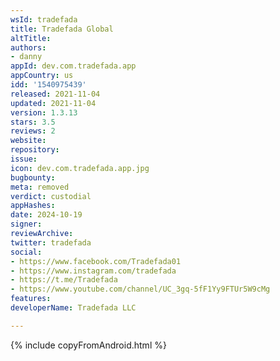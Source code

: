 ```yaml
---
wsId: tradefada
title: Tradefada Global
altTitle: 
authors:
- danny
appId: dev.com.tradefada.app
appCountry: us
idd: '1540975439'
released: 2021-11-04
updated: 2021-11-04
version: 1.3.13
stars: 3.5
reviews: 2
website: 
repository: 
issue: 
icon: dev.com.tradefada.app.jpg
bugbounty: 
meta: removed
verdict: custodial
appHashes: 
date: 2024-10-19
signer: 
reviewArchive: 
twitter: tradefada
social:
- https://www.facebook.com/Tradefada01
- https://www.instagram.com/tradefada
- https://t.me/Tradefada
- https://www.youtube.com/channel/UC_3gq-5fF1Yy9FTUr5W9cMg
features: 
developerName: Tradefada LLC

---
```


{% include copyFromAndroid.html %}